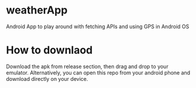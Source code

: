 # weatherApp
Android App to play around with fetching APIs and using GPS in Android OS

# How to downlaod
Download the apk from release section, then drag and drop to your emulator. Alternatively, you can open this repo from your android phone and download directly on your device.
